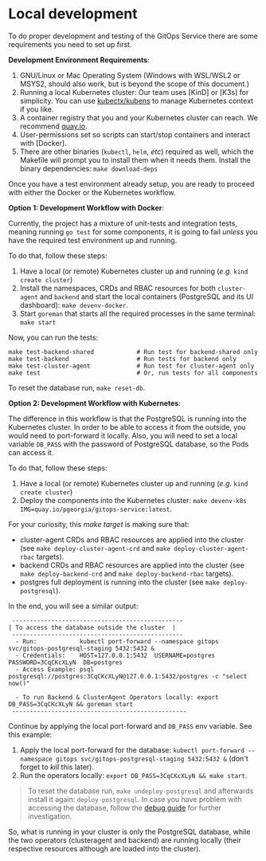# Local development

To do proper development and testing of the GitOps Service there are some requirements you need to set up first.

**Development Environment Requirements**:

1. GNU/Linux or Mac Operating System (Windows with WSL/WSL2 or MSYS2, should also work, but is beyond the scope of this document.)
2. Running a local Kubernetes cluster: Our team uses [KinD] or [K3s] for simplicity.
You can use [kubectx/kubens](https://github.com/ahmetb/kubectx) to manage Kubernetes context if you like.
3. A container registry that you and your Kubernetes cluster can reach. We recommend [quay.io](https://quay.io/signin/).
4. User-permissions set so scripts can start/stop containers and interact with [Docker].
5. There are other binaries (`kubectl`, `helm`, _etc_) required as well, which the Makefile will prompt you to install them when it needs them. Install the binary dependencies: `make download-deps`

Once you have a test environment already setup, you are ready to proceed with either the Docker or the Kubernetes workflow.

**Option 1: Development Workflow with Docker**:

Currently, the project has a mixture of unit-tests and integration tests, meaning running `go test` for some components, it is going to fail _unless_ you have the required test environment up and running.

To do that, follow these steps:

1. Have a local (or remote) Kubernetes cluster up and running (_e.g._ `kind create cluster`)
2. Install the namespaces, CRDs and RBAC resources for both `cluster-agent` and `backend` and start the local containers (PostgreSQL and its UI dashboard): `make devenv-docker`.
3. Start `goreman` that starts all the required processes in the same terminal: `make start`

Now, you can run the tests:

```shell
make test-backend-shared            # Run test for backend-shared only
make test-backend                   # Run tests for backend only
make test-cluster-agent             # Run test for cluster-agent only
make test                           # Or, run tests for all components
```

To reset the database run, `make reset-db`.

**Option 2: Development Workflow with Kubernetes**:

The difference in this workflow is that the PostgreSQL is running into the Kubernetes cluster.
In order to be able to access it from the outside, you would need to port-forward it locally.
Also, you will need to set a local variable `DB_PASS` with the password of PostgreSQL database, so the Pods can access it.

To do that, follow these steps:

1. Have a local (or remote) Kubernetes cluster up and running (_e.g._ `kind create cluster`)
2. Deploy the components into the Kubernetes cluster: `make devenv-k8s IMG=quay.io/pgeorgia/gitops-service:latest`.

For your curiosity, this _make target_ is making sure that:

* cluster-agent CRDs and RBAC resources are applied into the cluster (see `make deploy-cluster-agent-crd` and `make deploy-cluster-agent-rbac` targets).
* backend CRDs and RBAC resources are applied into the cluster (see `make deploy-backend-crd` and `make deploy-backend-rbac` targets).
* postgres full deployment is running into the cluster (see `make deploy-postgresql`).

In the end, you will see a similar output:

```shell
 ------------------------------------------------
| To access the database outside the cluster  |
 ------------------------------------------------
  - Run:            kubectl port-forward --namespace gitops svc/gitops-postgresql-staging 5432:5432 &
  - Credentials:    HOST=127.0.0.1:5432  USERNAME=postgres  PASSWORD=3CqCKcXLyN  DB=postgres
  - Access Example: psql postgresql://postgres:3CqCKcXLyN@127.0.0.1:5432/postgres -c "select now()"

  - To run Backend & ClusterAgent Operators locally: export DB_PASS=3CqCKcXLyN && goreman start
 -------------------------------------------------
 ```

Continue by applying the local port-forward and `DB_PASS` env variable.
See this example:

 1. Apply the local port-forward for the database: `kubectl port-forward --namespace gitops svc/gitops-postgresql-staging 5432:5432 &` (don't forget to _kill_ this later).
 2. Run the operators locally: `export DB_PASS=3CqCKcXLyN && make start`.

 > To reset the database run, `make undeploy-postgresql` and afterwards install it again: `deploy-postgresql`.
 > In case you have problem with accessing the database, follow the [debug guide](./debug.md) for further investigation.

So, what is running in your cluster is only the PostgreSQL database, while the two operators (clusteragent and backend) are running locally (their respective resources although are loaded into the cluster).

[Backend Shared]: https://github.com/redhat-appstudio/managed-gitops/tree/main/backend-shared
[Backend]: https://github.com/redhat-appstudio/managed-gitops/tree/main/backend
[Cluster-Agent]: https://github.com/redhat-appstudio/managed-gitops/tree/main/cluster-agent
